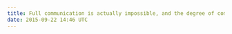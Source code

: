 ```yaml
---
title: Full communication is actually impossible, and the degree of communication we do have is a total miracle.
date: 2015-09-22 14:46 UTC
---
```



